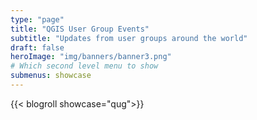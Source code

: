 ```yaml
---
type: "page"
title: "QGIS User Group Events"
subtitle: "Updates from user groups around the world"
draft: false
heroImage: "img/banners/banner3.png"
# Which second level menu to show
submenus: showcase
---
```


{{< blogroll showcase="qug">}}